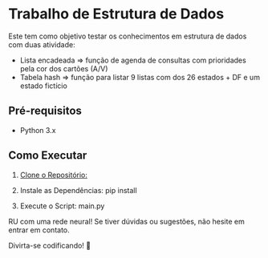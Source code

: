 # Trabalho  de Estrutura de Dados

Este tem como objetivo testar os conhecimentos em estrutura de dados com duas atividade:

- Lista encadeada => função de agenda de consultas com prioridades pela cor dos cartões (A/V)
- Tabela hash => função para listar 9 listas com dos 26 estados + DF e um estado fictício

## Pré-requisitos

- Python 3.x

## Como Executar

1. [Clone o Repositório:](https://github.com/cairon-henrique-60/Perceptron_Simples.git)

2. Instale as Dependências: pip install

3. Execute o Script: main.py

RU com uma rede neural! Se tiver dúvidas ou sugestões, não hesite em entrar em contato.

Divirta-se codificando! 🚀